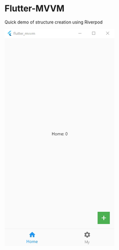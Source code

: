 # Flutter-MVVM

Quick demo of structure creation using Riverpod



![Recording%202023-01-27%20at%2022.52.52.gif](Recording%202023-01-27%20at%2022.52.52.gif)